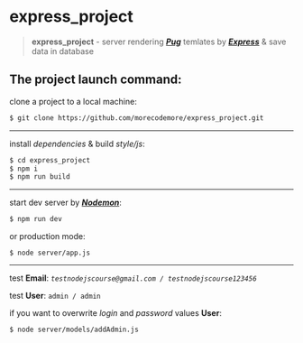 # express_project
>**express_project** - server rendering [***Pug***](https://pugjs.org/api/getting-started.html) temlates by [***Express***](http://expressjs.com) & save data in database


## The project launch command:

clone a project to a local machine:
```bash
$ git clone https://github.com/morecodemore/express_project.git
```
---

install *dependencies* & build *style/js*:
```bash  
$ cd express_project
$ npm i
$ npm run build
```
---

start dev server by [***Nodemon***](https://nodemon.io):
```bash
$ npm run dev
```
    
or production mode:
```
$ node server/app.js
```
---
test **Email**: *`testnodejscourse@gmail.com / testnodejscourse123456`*

test **User**: `admin / admin`

if you want to overwrite *login* and *password* values **User**:

```bash
$ node server/models/addAdmin.js
```
